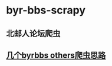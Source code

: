 # byr-bbs-scrapy
## 北邮人论坛爬虫

## [几个byrbbs others爬虫思路](https://qyc0129.github.io/2016/09/15/scrapyN/)
